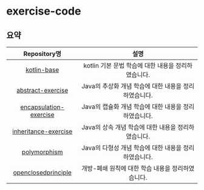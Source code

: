 # exercise-code

## 요약

| Repository명 | 설명 |
|:---:|:---:|
|[kotlin-base](https://github.com/codesche/exercise-code/tree/main/kotlin-base)|kotlin 기본 문법 학습에 대한 내용을 정리하였습니다.|
|[abstract-exercise](https://github.com/codesche/exercise-code/tree/main/abstract-exercise)|Java의 추상화 개념 학습에 대한 내용을 정리하였습니다.|
|[encapsulation-exercise](https://github.com/codesche/exercise-code/tree/main/encapsulation-exercise)|Java의 캡슐화 개념 학습에 대한 내용을 정리하였습니다.|
|[inheritance-exercise](https://github.com/codesche/exercise-code/tree/main/inheritance-exercise)|Java의 상속 개념 학습에 대한 내용을 정리하였습니다.|
|[polymorphism](https://github.com/codesche/exercise-code/tree/main/polymorphism)|Java의 다형성 개념 학습에 대한 내용을 정리하였습니다.|
|[openclosedprinciple](https://github.com/codesche/exercise-code/tree/main/openclosedprinciple)|개방-폐쇄 원칙에 대한 학습 내용을 정리하였습니다.|
   

